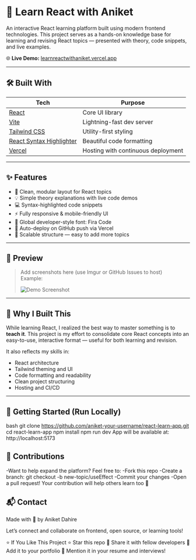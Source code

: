 # 🚀 Learn React with Aniket

An interactive React learning platform built using modern frontend technologies. This project serves as a hands-on knowledge base for learning and revising React topics — presented with theory, code snippets, and live examples.

🌐 **Live Demo:** [learnreactwithaniket.vercel.app](https://learnreactwithaniket.vercel.app)

---

## 🛠️ Built With

| Tech                  | Purpose                                |
|------------------------|----------------------------------------|
| [React](https://reactjs.org/)                | Core UI library                      |
| [Vite](https://vitejs.dev/)                  | Lightning-fast dev server            |
| [Tailwind CSS](https://tailwindcss.com/)     | Utility-first styling                |
| [React Syntax Highlighter](https://github.com/react-syntax-highlighter/react-syntax-highlighter) | Beautiful code formatting            |
| [Vercel](https://vercel.com/)                | Hosting with continuous deployment   |

---

## ✨ Features

- 📘 Clean, modular layout for React topics
- 💡 Simple theory explanations with live code demos
- 💻 Syntax-highlighted code snippets
- ⚡ Fully responsive & mobile-friendly UI
- 🎨 Global developer-style font: Fira Code
- 🔁 Auto-deploy on GitHub push via Vercel
- 🧠 Scalable structure — easy to add more topics

---

## 📸 Preview

> Add screenshots here (use Imgur or GitHub Issues to host)  
> Example:
>
> ![Demo Screenshot](https://i.imgur.com/YOUR_SCREENSHOT_LINK.png)

---

## 🤔 Why I Built This

While learning React, I realized the best way to master something is to **teach it**. This project is my effort to consolidate core React concepts into an easy-to-use, interactive format — useful for both learning and revision.

It also reflects my skills in:
- React architecture
- Tailwind theming and UI
- Code formatting and readability
- Clean project structuring
- Hosting and CI/CD

---

## 🚀 Getting Started (Run Locally)

bash
git clone https://github.com/aniket-your-username/react-learn-app.git
cd react-learn-app
npm install
npm run dev
App will be available at: http://localhost:5173

## 🤝 Contributions
-Want to help expand the platform? Feel free to:
-Fork this repo
-Create a branch: git checkout -b new-topic/useEffect
-Commit your changes
-Open a pull request!
Your contribution will help others learn too 🚀

## 📬 Contact
Made with 💙 by Aniket Dahire

Let’s connect and collaborate on frontend, open source, or learning tools!

⭐ If You Like This Project
⭐ Star this repo
🔁 Share it with fellow developers
💼 Add it to your portfolio
💬 Mention it in your resume and interviews!
